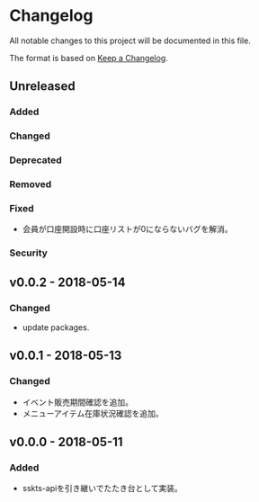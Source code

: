 # Changelog

All notable changes to this project will be documented in this file.

The format is based on [Keep a Changelog](http://keepachangelog.com/).

## Unreleased

### Added

### Changed

### Deprecated

### Removed

### Fixed

- 会員が口座開設時に口座リストが0にならないバグを解消。

### Security

## v0.0.2 - 2018-05-14

### Changed

- update packages.

## v0.0.1 - 2018-05-13

### Changed

- イベント販売期間確認を追加。
- メニューアイテム在庫状況確認を追加。

## v0.0.0 - 2018-05-11

### Added

- sskts-apiを引き継いでたたき台として実装。
